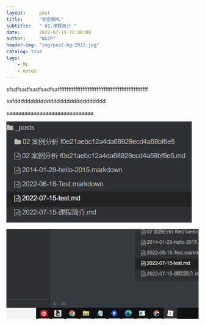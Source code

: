 ```yaml
---
layout:     post
title:      "李宏毅ML"
subtitle:   " 01.课程简介 "
date:       2022-07-15 12:00:00
author:     "WuZP"
header-img: "img/post-bg-2015.jpg"
catalog: true
tags:
    - ML
    - notes
---
```


sfsdfsadfsadfsadfsafffffffffffffffffffffffffffffffffffffffffffffffffff

safdddddddddddddddddddddddddddd

saaaaaaaaaaaaaaaaaaaaaaaaaaaa

![1658040377063](2022-07-15-test.assets/1658040377063.png)

![1658040506410](2022-07-15-test.assets/1658040506410.png)